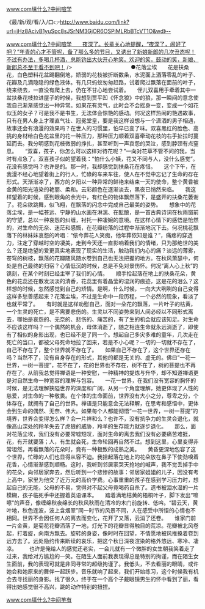 www.com填什么?中间喧学

《最/新/观/看/入/口👉http://www.baidu.com/link?url=jHz8AcivB1yuSpc8sJSrNM3GjOR6OSPiMLRbBTcVT1O&wd》--

www.com填什么?中间喧学　　夜深了。长辈关心地提醒，“夜深了，闹好了吧？”年青的心才不管呢，备了那么多的节目，又诱出了新娘新郎的几次丑态呢！不过有办法，多喝几杯酒，总能钓出大伙开心地笑。欢迎的笑，鼓动的笑，新娘、新郎总不至于看不到吧！
/>　　　　　　　　　　　●花落尘埃　　花是扶桑花，白色塑料花盆踢翻倒地，娇弱的花枝被折断数条，水泥面上洒落零乱的叶子、花瓣及几滴隐隐的绿色液体。有几只蚂蚁匆匆赶路，试着爬过飘落在面前的叶子，绕来绕去，一直没有爬上去，仍在不甘心地尝试着。　　侄儿双喜用手牵着其中一盆扶桑花枝拉进屋子的时候，我想到贾平凹《怀念狼》中的狼，那一瞬间的意念使我自己渐渐感觉出一种异常。如果花有灵气，此时会不会摇身一变，变成一个如花似玉的女子？可是我不是书生，无法体会惊艳的感动。何况这样热闹的艳遇故事，只有在男人身上才理直气壮、冠冕堂皇，要是我这样设想与一个潇洒的男子相遇，故事还会有浪漫的效果吗？在世人的习惯里，怕早已变了味。双喜黑红的脸色、高挑的身材给白色花盆里的花一种压力，那种压力顺着双喜牵动花枝的右手扯拉时蔓延而去。我分明感到花枝微弱的挣扎，甚至听到一声哀怨的哭泣，感到脖颈有点窒息。　　“双喜，孩子，你怎么可以这样对待花呢？”一向对花草不管不问的我，当时有点急了。双喜孩子似的望着我：“怕什么小姨，花又不同与人，没什么感觉”。花没有感觉吗？也许是的。那一时，我却感觉到扶桑花在疼惜。　　这个下午，在我漫不经心地望着街上的行人，忙碌的车来车往，使人在不觉中忘记了生命的存在形式。天渐渐凉了，西方的夕阳以一种异常的鲜艳来结束一天的使命，整个黄昏被金黄的阳光渲染的艳丽、柔和。云彩颜色在逐渐淡去，黑夜已悄然来临。　　我这样望着的时候，感到眼角的余光中，有红色的物体飘然落下，是盛开的扶桑花萎谢了。花朵欲跳舞，似飞翔，在飘落的闪念中完成自己最美的姿势。　　想象中的花落尘埃，是一幅苍远、宁静的山水画在淋漓、在酝酿，是一首古典诗词在秋雨窗前的守望，总以一种哀怨的纠缠，衬托一种凄婉的意境。在这样心情下的感悟是怆然的，对生命的无奈、迷茫和感慨，在花瓣纷落的过程中渐渐地沉下去。何况桃花飘落下的林妹妹哀怨的吟唱：“侬今葬花人笑痴，他年葬侬知是谁？”，痛疼的穿透力，注定了穿越时空的凄美，走到今天还一直影响着我们的情绪，只为那绝世的美么？还是绝望的爱更真实地表现了现实的生活，触动我们内心的痛？淡远的薄雾，苍穹的树枝，飘落的花瓣随风随水卷到自己也无法把握的地方。在秋风萧瑟中，何处是自己最终的归宿？心情低沉的时候，总是不免对景伤怀。何况“离人心上秋”的镌刻，在某个时刻已经主宰了我们的心情。　　顺手拾起落在地上的扶桑花朵，黄色的花蕊还在散发淡淡的清香，花蕊里有着晶莹的湿润的痕迹，这是花的泪么？这样想的时候，忽然感觉到自己的矫情。是啊，什么时候，一向大大咧咧的自己变得这样多愁善感起来？花落尘埃，不过是生命中一段历程，一个必然的现象，看淡了也就平常了。　　有时就是这样劝慰自己，面对一朵花的飘落，一片叶子的枯黄，一个生灵的死亡，是不需要悲伤的。生灵以不同姿势来到人间必经以不同形式离去，哪怕是哀怨的、无奈的、悲伤的、痛苦的，有了生的机会就应该知足。对生命不应该这样吗？一个偶然的机会，母体消逝了，随之相连生命就永远消逝了，即使有了相似的身影出现，也已经不是了同一个。想起自己多灾多难的童年，几次走在死亡的当口，都被父母死命地拉了回来，若是不小心呢？一切的一切就不存在了，自己不存在了，整个世界就不存在了。　　如果自己不存在了，这个世界还存在吗？当然不了，没有自身存在的形式，其他的都是无关的、虚无的。佛曰“一花一世界，一树一菩提”，花不在了，花的世界也不存在，树不在了，树的菩提也不再存在了。从前我总觉得禅语是一种安慰，一种精神的提炼与升华，却不知道禅语更是对自然生命一种宽容的理解与包容。　　一花一世界，在我们没有宽容的胸怀的时候，是无法理解狭隘世界的深度和广阔，从另一个角度理解，她更体现了人性的慈爱，对生命的一种敬畏。在个体的生命面前，世界没有大小之分，尊卑之分，个体存在，就拥有了自己的世界。禅语是只能意会无法释解，在思考和感悟中，更体会到生命的偶然、无奈、伟大。如果每个人都能彻悟“一花一世界，一树一菩提”的境界，世界会变得怎么样？会一片祥和么？也许不，没有抗争力的生灵会退化，就像高山深处的羚羊失去了虎狼的威胁，羚羊的生存能力就逐步退化。　　那么，面对花落尘埃，我们没有必要常嘘短叹，面对生命的离去我们没有必要痛苦难捱，花，有开就要落；人，有生就会死，生命轮回再自然不过。想到这里，心里变得非常坦然，再看飘落的花朵时，竟有一种极致的成熟之美。　　黄昏更深地包容了这个世界，忙碌的人们也显得从容不迫。我拾起落在地上的花朵放在鼻子下使劲嗅着花香，心情渐渐感到顺畅。这时，我听到邻居家哭天抢地的喊声，我不觉丢掉手中的花朵，向邻居家奔去，然后听到一个悲惨的故事：邻居家姐姐的儿子，因没有考上高中，家里为他交了近万元的高价学费。心事重重的孩子在感到学习压力时，想起自己的无能，父母的不易，觉得对不起父母竟喝药自杀了。遗书被泪水湿的一片模糊，孩子临死手中还握着英语课本。　　踏着满地枯黄的梧桐叶子，脚下发出“嚓嚓”的声音，像缠绵秋夜绵长的秋风秋雨在清冷的木门前旋转、低吟。“碧云天，黄叶地，秋色连波，波上含烟翠”同一时节的风景不同，人在感受中所悟的心情也不相同。世界不会因任何人的离去而变化，花开了又落，云消了还卷。　　谁家门前一片金黄，是菊花花瓣洒落了一地，灯光下的花瓣显得触目的荒凉。花瓣被北风卷起，打着旋，向南方飘去。旋转的身姿，像时时在回望，不情愿地被风推搡着卷到远方去了。远处隐约传来断续的哀乐，把这个秋日深夜渲染的格外悠远、寒冷、凄凉。
　　也许是俺给人的感觉还老实，一会儿就有一个微胖的女生朝我笑着走了过来，我给对方尴尬的一笑。在陌生人面前我表现得总是特别的拘谨，而在陌生女生面前，我的表现可就是非同寻常的超级拘谨了。我低头，不去看丽的眼睛，或许她会和她原来的舞伴一起跃步。音乐就响了起来，我们开始练习，这个时候我有机会去寻找丽的身影。找了很久，终于在一个高个子戴眼镜男生的怀中看到了丽，看得出她感觉很不高兴，跳的动作特别的扭捏。





www.com填什么?中间竿有
